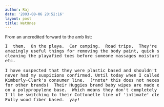 ```yaml
---
author: Raj
date: '2003-08-06 20:52:16'
layout: post
title: WetOnes
---
```


From an uncredited forward to the amb list:

<pre>
I <heart> them.  On the playa.  Car camping.  Road trips.  They're
amazingly useful things for removing the body paint, quick sponge baths,
cleaning the playafied toes before someone massages moisturizer into them,
etc.

I have suspected that they were plastic based and shouldn't be burned, but
never had my suspicions confirmed. Until today when I called
Kimberly-Clark's consumer line.  (*note* this does not necessarily speak
for other brands)  Their Huggies brand baby wipes are made of wood fiber
on a polypropylene base.  Which means they don't completely decompose and
I'll be switching to their Cottonelle line of 'intimate' cleaning cloths.
Fully wood fiber based.  yay!
</pre>

